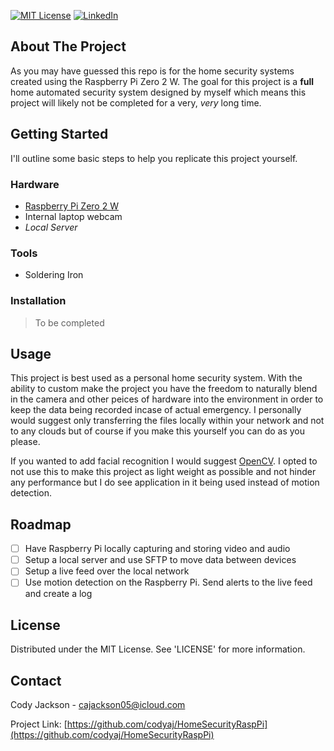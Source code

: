 [![MIT License][license-shield]][license-url]
[![LinkedIn][linkedin-shield]][linkedin-url]
## About The Project
<!-- Add Image of project -->
As you may have guessed this repo is for the home security systems created using the Raspberry Pi Zero 2 W. The goal for this project is a **full** home automated security system designed by myself which means this project will likely not be completed for a very, _very_ long time.

## Getting Started

I'll outline some basic steps to help you replicate this project yourself.

### Hardware

* [Raspberry Pi Zero 2 W](https://core-electronics.com.au/raspberry-pi-zero-2-w-wireless.html)
* Internal laptop webcam
* _Local Server_

### Tools

* Soldering Iron

### Installation

> To be completed

## Usage

<!-- Add Images of project -->
This project is best used as a personal home security system. With the ability to custom make the project you have the freedom to naturally blend in the camera and other peices of hardware into the environment in order to keep the data being recorded incase of actual emergency. I personally would suggest only transferring the files locally within your network and not to any clouds but of course if you make this yourself you can do as you please.

If you wanted to add facial recognition I would suggest [OpenCV](https://opencv.org/). I opted to not use this to make this project as light weight as possible and not hinder any performance but I do see application in it being used instead of motion detection.

## Roadmap

 - [ ] Have Raspberry Pi locally capturing and storing video and audio
 - [ ] Setup a local server and use SFTP to move data between devices
 - [ ] Setup a live feed over the local network
 - [ ] Use motion detection on the Raspberry Pi. Send alerts to the live feed and create a log

## License

Distributed under the MIT License. See 'LICENSE' for more information.

## Contact

Cody Jackson - cajackson05@icloud.com

Project Link: [https://github.com/codyaj/HomeSecurityRaspPi](https://github.com/codyaj/HomeSecurityRaspPi)


<!-- Images -->
[license-shield]: https://img.shields.io/github/license/othneildrew/Best-README-Template.svg?style=for-the-badge
[license-url]: https://github.com/codyaj/HomeSecurityRaspPi/blob/main/LICENSE
[linkedin-shield]: https://img.shields.io/badge/-LinkedIn-black.svg?style=for-the-badge&logo=linkedin&colorB=555
[linkedin-url]: https://www.linkedin.com/in/codyaj/
